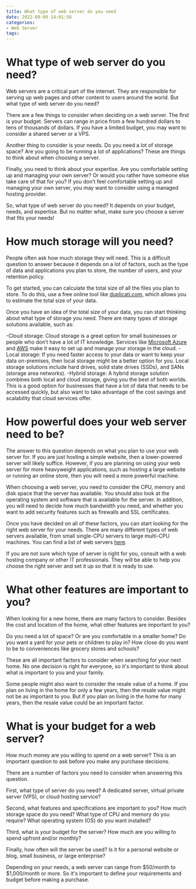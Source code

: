 ```yaml
---
title: What type of web server do you need
date: 2022-09-09 14:01:58
categories:
- Web Server
tags:
---
```



#  What type of web server do you need?

Web servers are a critical part of the internet. They are responsible for serving up web pages and other content to users around the world. But what type of web server do you need?

There are a few things to consider when deciding on a web server. The first is your budget. Servers can range in price from a few hundred dollars to tens of thousands of dollars. If you have a limited budget, you may want to consider a shared server or a VPS.

Another thing to consider is your needs. Do you need a lot of storage space? Are you going to be running a lot of applications? These are things to think about when choosing a server.

Finally, you need to think about your expertise. Are you comfortable setting up and managing your own server? Or would you rather have someone else take care of that for you? If you don’t feel comfortable setting up and managing your own server, you may want to consider using a managed hosting provider.

So, what type of web server do you need? It depends on your budget, needs, and expertise. But no matter what, make sure you choose a server that fits your needs!

#  How much storage will you need? 

People often ask how much storage they will need. This is a difficult question to answer because it depends on a lot of factors, such as the type of data and applications you plan to store, the number of users, and your retention policy.

To get started, you can calculate the total size of all the files you plan to store. To do this, use a free online tool like [duplicati.com](https://www.duplicati.com/resources/calculator/), which allows you to estimate the total size of your data. 

Once you have an idea of the total size of your data, you can start thinking about what type of storage you need. There are many types of storage solutions available, such as: 


-Cloud storage: Cloud storage is a great option for small businesses or people who don’t have a lot of IT knowledge. Services like [Microsoft Azure](https://azure.microsoft.com/en-us/) and [AWS](https://aws.amazon.com/) make it easy to set up and manage your storage in the cloud. 
-Local storage: If you need faster access to your data or want to keep your data on-premises, then local storage might be a better option for you. Local storage solutions include hard drives, solid state drives (SSDs), and SANs (storage area networks). 
-Hybrid storage: A hybrid storage solution combines both local and cloud storage, giving you the best of both worlds. This is a good option for businesses that have a lot of data that needs to be accessed quickly, but also want to take advantage of the cost savings and scalability that cloud services offer.

#  How powerful does your web server need to be?

The answer to this question depends on what you plan to use your web server for. If you are just hosting a simple website, then a lower-powered server will likely suffice. However, if you are planning on using your web server for more heavyweight applications, such as hosting a large website or running an online store, then you will need a more powerful machine.

When choosing a web server, you need to consider the CPU, memory and disk space that the server has available. You should also look at the operating system and software that is available for the server. In addition, you will need to decide how much bandwidth you need, and whether you want to add security features such as firewalls and SSL certificates.

Once you have decided on all of these factors, you can start looking for the right web server for your needs. There are many different types of web servers available, from small single-CPU servers to large multi-CPU machines. You can find a list of web servers [here](https://www.serverwatch.com/server-marketplace/*servertype*/).

If you are not sure which type of server is right for you, consult with a web hosting company or other IT professionals. They will be able to help you choose the right server and set it up so that it is ready to use.

#  What other features are important to you?

When looking for a new home, there are many factors to consider. Besides the cost and location of the home, what other features are important to you?

Do you need a lot of space? Or are you comfortable in a smaller home? Do you want a yard for your pets or children to play in? How close do you want to be to conveniences like grocery stores and schools?

These are all important factors to consider when searching for your next home. No one decision is right for everyone, so it's important to think about what is important to you and your family.

Some people might also want to consider the resale value of a home. If you plan on living in the home for only a few years, then the resale value might not be as important to you. But if you plan on living in the home for many years, then the resale value could be an important factor.

#  What is your budget for a web server?

How much money are you willing to spend on a web server? 
This is an important question to ask before you make any purchase decisions. 

There are a number of factors you need to consider when answering this question. 

First, what type of server do you need? A dedicated server, virtual private server (VPS), or cloud hosting service? 

Second, what features and specifications are important to you? How much storage space do you need? What type of CPU and memory do you require? What operating system (OS) do you want installed? 

Third, what is your budget for the server? How much are you willing to spend upfront and/or monthly? 

Finally, how often will the server be used? Is it for a personal website or blog, small business, or large enterprise? 

Depending on your needs, a web server can range from $50/month to $1,000/month or more. So it's important to define your requirements and budget before making a purchase.